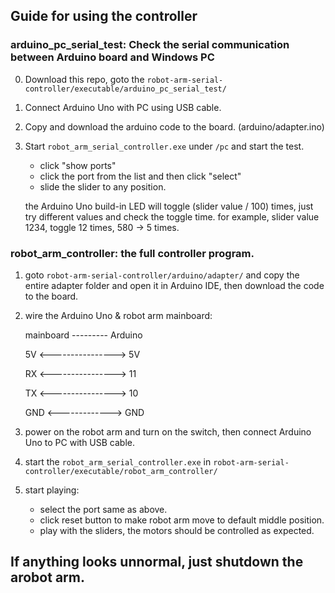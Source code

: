 ## Guide for using the controller

### arduino_pc_serial_test: Check the serial communication between Arduino board and Windows PC

0. Download this repo, goto the `robot-arm-serial-controller/executable/arduino_pc_serial_test/`
1. Connect Arduino Uno with PC using USB cable.
2. Copy and download the arduino code to the board. (arduino/adapter.ino)
3. Start `robot_arm_serial_controller.exe` under `/pc` and start the test.
    - click "show ports"
    - click the port from the list and then click "select"
    - slide the slider to any position.
    
    the Arduino Uno build-in LED will toggle (slider value / 100) times, just try different values and check the toggle time.
    for example, slider value 1234, toggle 12 times, 580 -> 5 times.


### robot_arm_controller: the full controller program.

1. goto `robot-arm-serial-controller/arduino/adapter/` and copy the entire adapter folder and open it in Arduino IDE, then download the code to the board.
2. wire the Arduino Uno & robot arm mainboard:

   mainboard --------- Arduino
   
   5V <----------------> 5V
   
   RX <----------------> 11
   
   TX <----------------> 10
   
   GND <-------------> GND
   
3. power on the robot arm and turn on the switch, then connect Arduino Uno to PC with USB cable.
4. start the `robot_arm_serial_controller.exe` in `robot-arm-serial-controller/executable/robot_arm_controller/`
5. start playing:
    - select the port same as above.
    - click reset button to make robot arm move to default middle position.
    - play with the sliders, the motors should be controlled as expected.

## If anything looks unnormal, just shutdown the arobot arm.
